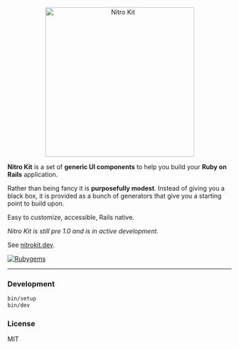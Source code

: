 <center><a href="https://nitrokit.dev"><img src="https://s3.brnbw.com/Artboard-q85JFfA8Auat32ByIAXtDAsbYGgs5MeTM4GDaonKhlxVniioPDLQTZUeynCfdBSHAfiRYhMWkGaYZC9ClkZS9aFgkBjx9mrAmnFs.png" alt="Nitro Kit" width="335" /></a></center>

<p></p>

**Nitro Kit** is a set of **generic UI components** to help you build your **Ruby on Rails** application.

Rather than being fancy it is **purposefully modest**. Instead of giving you a black box, it is provided as a bunch of generators that give you a starting point to build upon.

Easy to customize, accessible, Rails native.

_Nitro Kit is still pre 1.0 and is in active development._

See [nitrokit.dev](https://nitrokit.dev).

[![Rubygems](https://img.shields.io/gem/v/nitro_kit.svg)](https://rubygems.org/gems/nitro_kit)

---

### Development

```sh
bin/setup
bin/dev
```

### License

MIT
